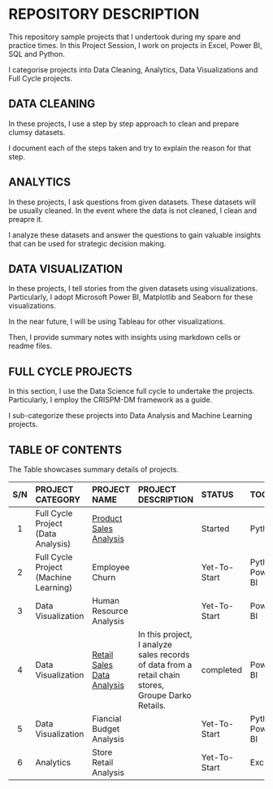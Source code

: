# REPOSITORY DESCRIPTION
 This repository sample projects that I undertook during my spare and practice times.
 In this Project Session, I work on projects in Excel, Power BI, SQL and Python.

I categorise projects into Data Cleaning, Analytics, Data Visualizations and Full Cycle projects.

## DATA CLEANING
In these projects, I use a step by step approach to clean and prepare clumsy datasets.

I document each of the steps taken and try to explain the reason for that step.

## ANALYTICS
In these projects, I ask questions from  given datasets. These datasets will be usually cleaned. In the event where the data is not cleaned, I clean and preapre it.

I analyze these datasets and answer the questions to gain valuable insights that can be used for strategic decision making.

## DATA VISUALIZATION
In these projects, I tell stories from the given datasets using visualizations. Particularly, I adopt Microsoft Power BI, Matplotlib and Seaborn for these visualizations. 

In the near future, I will be using Tableau for other visualizations.

Then, I provide summary notes with insights using markdown cells or readme files.


## FULL CYCLE PROJECTS
In this section, I use the Data Science full cycle to undertake the projects. Particularly, I employ the CRISPM-DM framework as a guide.

I sub-categorize these projects into Data Analysis and Machine Learning projects.


## TABLE OF CONTENTS
The Table showcases summary details of projects.

|   S/N   | PROJECT CATEGORY | PROJECT NAME |PROJECT DESCRIPTION |STATUS |   TOOLS   |
|:-----:|:-------------|:---------|:------|:--------|:---|
|    1    |Full Cycle Project<br />(Data Analysis) |[Product Sales Analysis](https://github.com/elvis-darko/Personal-Projects/tree/main/FULL%20CYCLE%20PROJECTS/PRODUCT_SALES_ANALYSIS)|    | Started   |Python|
|    2    |Full Cycle Project<br />(Machine Learning)| Employee Churn |     | Yet-To-Start   |Python<br />Power BI|
|    3    |Data Visualization | Human Resource Analysis |      | Yet-To-Start| Power BI |
|    4    |Data Visualization | [Retail Sales Data Analysis](https://github.com/elvis-darko/Retail-Store-Analysis-using-Power-BI)    |    In this project, I analyze sales records of data from a retail chain stores, Groupe Darko Retails.  | completed| Power BI |
|    5    |Data Visualization | Fiancial Budget Analysis|      | Yet-To-Start| Python<br />Power BI |
|    6    |Analytics          | Store Retail Analysis   |      | Yet-To-Start|Excel|


